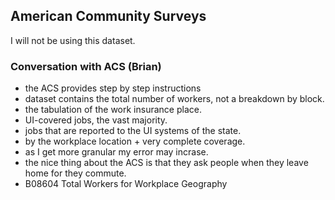 ## American Community Surveys
I will not be using this dataset.

### Conversation with ACS (Brian)
* the ACS provides step by step instructions
* dataset contains the total number of workers, not a breakdown by block.
* the tabulation of the work insurance place. 
* UI-covered jobs, the vast majority.
* jobs that are reported to the UI systems of the state. 
* by the workplace location + very complete coverage.
* as I get more granular my error may incrase. 
* the nice thing about the ACS is that they ask people
  when they leave home for they commute.
* B08604 Total Workers for Workplace Geography